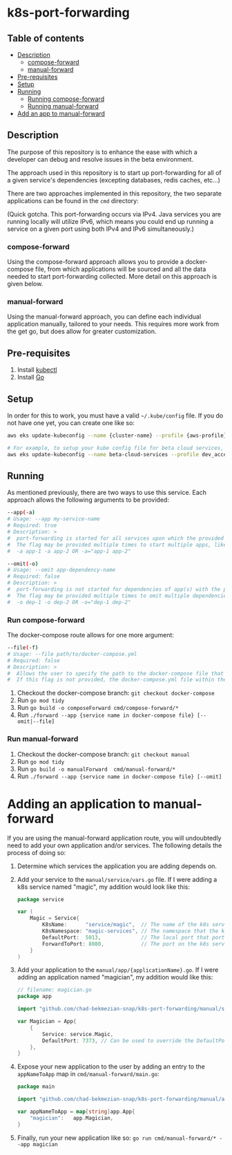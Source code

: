 # k8s-port-forwarding

## Table of contents
- [Description](#description)
  - [compose-forward](#compose-forward)
  - [manual-forward](#manual-forward)
- [Pre-requisites](#pre-requisites)
- [Setup](#setup)
- [Running](#running)
  - [Running compose-forward](#run-compose-forward)
  - [Running manual-forward](#run-manual-forward)
- [Add an app to manual-forward](#adding-an-application-to-manual-forward)
## Description
The purpose of this repository is to enhance the ease with which a developer can debug and resolve issues in the beta environment.

The approach used in this repository is to start up port-forwarding for all of a given service's dependencies (excepting databases, redis caches, etc...)

There are two approaches implemented in this repository, the two separate applications can be found in the `cmd` directory:

(Quick gotcha. This port-forwarding occurs via IPv4. Java services you are running locally will utilize IPv6,
which means you could end up running a service on a given port using both IPv4 and IPv6 simultaneously.)

### compose-forward
Using the compose-forward approach allows you to provide a docker-compose file,
from which applications will be sourced and all the data needed to start port-forwarding collected. More detail on this approach is given below.

### manual-forward
Using the manual-forward approach, you can define each individual application manually, tailored to your needs. This requires more work from the get go, but does allow for greater customization.

## Pre-requisites
1) Install [kubectl](https://kubernetes.io/docs/tasks/tools/)
2) Install [Go](https://go.dev/doc/install)

## Setup
In order for this to work, you must have a valid `~/.kube/config` file. If you do not have one yet, you can create one like so:

```bash 
aws eks update-kubeconfig --name {cluster-name} --profile {aws-profile} --region {aws-region}

# For example, to setup your kube config file for beta cloud services, you would do this:
aws eks update-kubeconfig --name beta-cloud-services --profile dev_access --region us-east-1
```

## Running
As mentioned previously, there are two ways to use this service. Each approach allows the following arguments to be provided:

```bash 
--app(-a)
# Usage: --app my-service-name
# Required: true
# Description: >
#  port-forwarding is started for all services upon which the provided app(s) depend. 
#  The flag may be provided multiple times to start multiple apps, like so:
#  -a app-1 -a app-2 OR -a="app-1 app-2"

--omit(-o)
# Usage: --omit app-dependency-name
# Required: false
# Description: >
#  port-forwarding is not started for dependencies of app(s) with the provided omit name(s).
#  The flag may be provided multiple times to omit multiple dependencies, like so:
#  -o dep-1 -o dep-2 OR -o="dep-1 dep-2"
```

### Run compose-forward
The docker-compose route allows for one more argument:
```bash 
--file(-f)
# Usage: --file path/to/docker-compose.yml
# Required: false
# Description: >
#  Allows the user to specify the path to the docker-compose file that should be used.
#  If this flag is not provided, the docker-compose.yml file within the executable's directory is used.
```

1) Checkout the docker-compose branch: `git checkout docker-compose`
2) Run `go mod tidy`
3) Run `go build -o composeForward cmd/compose-forward/*`
4) Run `./forward --app {service name in docker-compose file} [--omit|--file]`

### Run manual-forward
1) Checkout the docker-compose branch: `git checkout manual`
2) Run `go mod tidy`
3) Run `go build -o manualForward  cmd/manual-forward/*`
4) Run `./forward --app {service name in docker-compose file} [--omit]`

# Adding an application to manual-forward
If you are using the manual-forward application route, you will undoubtedly need to add your own application and/or services. 
The following details the process of doing so:

1) Determine which services the application you are adding depends on.
2) Add your service to the `manual/service/vars.go` file. If I were adding a k8s service named "magic", my addition would look like this:
    ```go
    package service
    
    var (
        Magic = Service{
            K8sName:      "service/magic",  // The name of the k8s service. 
            K8sNamespace: "magic-services", // The namespace that the k8s service belongs to.
            DefaultPort:  5013,             // The local port that port-forwarding should go through.
            ForwardToPort: 8080,            // The port on the k8s service to forward to. If not provided, defaults to 80.
        }
    )
    ```
3) Add your application to the `manual/app/{applicationName}.go`. If I were adding an application named "magician", my addition would like this:
    ```go
   // filename: magician.go
   package app
   
   import "github.com/chad-bekmezian-snap/k8s-port-forwarding/manual/service"
   
   var Magician = App{
        {
            Service: service.Magic,
            DefaultPort: 7373, // Can be used to override the DefaultPort specified in service.Magic
        },
   }
   ```
4) Expose your new application to the user by adding an entry to the `appNameToApp` map in `cmd/manual-forward/main.go`:
    ```go
    package main
   
   import "github.com/chad-bekmezian-snap/k8s-port-forwarding/manual/app"     
   
    var appNameToApp = map[string]app.App{
        "magician":   app.Magician,
    }
    ```

5) Finally, run your new application like so:
   `go run cmd/manual-forward/* --app magician`